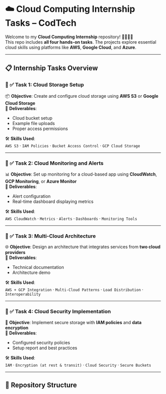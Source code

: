 # ☁️ Cloud Computing Internship Tasks – CodTech

Welcome to my **Cloud Computing Internship** repository! 👩‍💻🧑‍💻  
This repo includes **all four hands-on tasks**. The projects explore essential cloud skills using platforms like **AWS**, **Google Cloud**, and **Azure**.

---

## 📋 Internship Tasks Overview

### 🔹 **✅ Task 1: Cloud Storage Setup**
📦 **Objective**: Create and configure cloud storage using **AWS S3** or **Google Cloud Storage**  
📝 **Deliverables**:
- Cloud bucket setup
- Example file uploads
- Proper access permissions

🛠️ **Skills Used**:  
`AWS S3` · `IAM Policies` · `Bucket Access Control` · `GCP Cloud Storage`

---

### 🔹 **✅ Task 2: Cloud Monitoring and Alerts**
📊 **Objective**: Set up monitoring for a cloud-based app using **CloudWatch**, **GCP Monitoring**, or **Azure Monitor**  
📝 **Deliverables**:
- Alert configuration
- Real-time dashboard displaying metrics

🛠️ **Skills Used**:  
`AWS CloudWatch` · `Metrics` · `Alerts` · `Dashboards` · `Monitoring Tools`

---

### 🔹 **✅ Task 3: Multi-Cloud Architecture**
🌐 **Objective**: Design an architecture that integrates services from **two cloud providers**  
📝 **Deliverables**:
- Technical documentation
- Architecture demo

🛠️ **Skills Used**:  
`AWS + GCP Integration` · `Multi-Cloud Patterns` · `Load Distribution` · `Interoperability`

---

### 🔹 **✅ Task 4: Cloud Security Implementation**
🔐 **Objective**: Implement secure storage with **IAM policies** and **data encryption**  
📝 **Deliverables**:
- Configured security policies
- Setup report and best practices

🛠️ **Skills Used**:  
`IAM` · `Encryption (at rest & transit)` · `Cloud Security` · `Secure Buckets`

---

## 📁 Repository Structure

